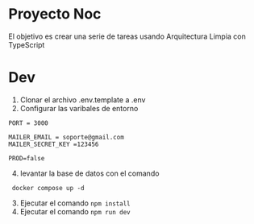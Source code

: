 
 # Proyecto Noc

 El objetivo es crear una serie de tareas usando 
 Arquitectura Limpia con TypeScript


 # Dev
 1. Clonar el archivo .env.template  a .env
 2. Configurar las varibales de entorno

```
PORT = 3000

MAILER_EMAIL = soporte@gmail.com
MAILER_SECRET_KEY =123456

PROD=false
```
4. levantar la base de datos con el comando
  ```
   docker compose up -d
  ```
3. Ejecutar el comando  ```npm install```
5. Ejecutar el comando ```npm run dev```